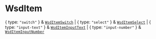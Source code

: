 # **WsdItem**

{ type: `"switch"` } & [`WsdItemSwitch`](./WsdItemSwitch) | { type: `"select"` }
& [`WsdItemSelect`](./WsdItemSelect) | { type: `"input-text"` } &
[`WsdItemInputText`](./WsdItemInputText) | { type: `"input-number"` } &
[`WsdItemInputNumber`](./WsdItemInputNumber)
